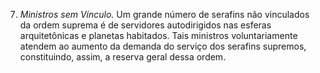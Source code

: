 ﻿7. <em>Ministros sem Vínculo.</em> Um grande número de serafins não vinculados da ordem suprema é de servidores autodirigidos nas esferas arquitetônicas e planetas habitados. Tais ministros voluntariamente atendem ao aumento da demanda do serviço dos serafins supremos, constituindo, assim, a reserva geral dessa ordem.
